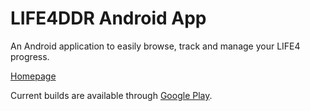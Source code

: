 # LIFE4DDR Android App
An Android application to easily browse, track and manage your LIFE4 progress.

[Homepage](http://life4ddr.com)

Current builds are available through [Google Play](https://play.google.com/store/apps/details?id=com.perrigogames.life4&hl=en_US).
